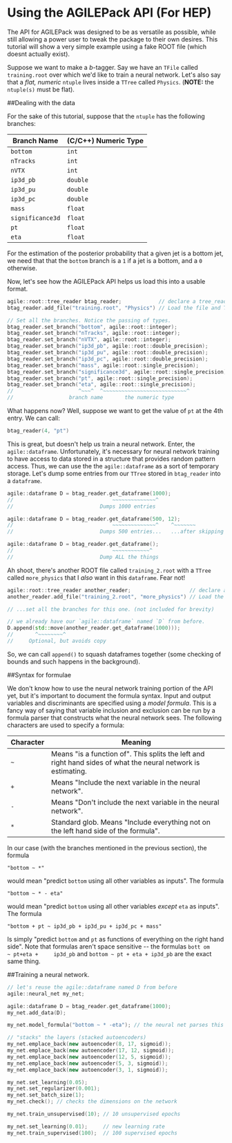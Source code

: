 Using the AGILEPack API (For HEP)
===========

The API for AGILEPack was designed to be as versatile as possible, while still allowing a power user to tweak the package to their own desires. This tutorial will show a very simple example using a fake ROOT file (which doesnt actually exist).

Suppose we want to make a *b*-tagger. Say we have an `TFile` called `training.root` over which we'd like to train a neural network. Let's also say that a *flat, numeric* `ntuple` lives inside a `TTree` called `Physics`. (**NOTE:** the `ntuple(s)` must be flat).

##Dealing with the data

For the sake of this tutorial, suppose that the `ntuple` has the following branches:

| Branch Name | (C/C++) Numeric Type |
|-------------|--------------------------|
| `bottom`| `int` |
| `nTracks`| `int` |
| `nVTX`| `int` |
| `ip3d_pb`| `double` |
| `ip3d_pu`| `double` |
| `ip3d_pc`| `double` |
| `mass`| `float` |
| `significance3d`| `float` |
| `pt`| `float` |
| `eta`| `float` |

For the estimation of the posterior probability that a given jet is a bottom jet, we need that that the `bottom` branch is a `1` if a jet is a bottom, and a `0` otherwise.

Now, let's see how the AGILEPack API helps us load this into a usable format.

```c++
agile::root::tree_reader btag_reader;            // declare a tree_reader instance
btag_reader.add_file("training.root", "Physics") // Load the file and TTree

// Set all the branches. Notice the passing of types.
btag_reader.set_branch("bottom", agile::root::integer);
btag_reader.set_branch("nTracks", agile::root::integer);
btag_reader.set_branch("nVTX", agile::root::integer);
btag_reader.set_branch("ip3d_pb", agile::root::double_precision);
btag_reader.set_branch("ip3d_pu", agile::root::double_precision);
btag_reader.set_branch("ip3d_pc", agile::root::double_precision);
btag_reader.set_branch("mass", agile::root::single_precision);
btag_reader.set_branch("significance3d", agile::root::single_precision);
btag_reader.set_branch("pt", agile::root::single_precision);
btag_reader.set_branch("eta", agile::root::single_precision);
//                     ^~~~^  ^~~~~~~~~~~~~~~~~~~~~~~~~~~~^  
//                  branch name       the numeric type
```

What happens now? Well, suppose we want to get the value of `pt` at the 4th entry. We can call:

```c++
btag_reader(4, "pt")
```

This is great, but doesn't help us train a neural network. Enter, the `agile::dataframe`. Unfortunately, it's necessary for neural network training to have access to data stored in a structure that provides random pattern access. Thus, we can use the the `agile::dataframe` as a sort of temporary storage. Let's dump some entries from our `TTree` stored in `btag_reader` into a `dataframe`.

```c++
agile::dataframe D = btag_reader.get_dataframe(1000);
//                                ~~~~~~~~~~~~~~^
//                            Dumps 1000 entries

agile::dataframe D = btag_reader.get_dataframe(500, 12);
//                                ~~~~~~~~~~~~~~^    ^~~~~~~~
//                            Dumps 500 entries...   ...after skipping the first 12 entries

agile::dataframe D = btag_reader.get_dataframe();
//                                ~~~~~~~~~~~~^
//                            Dump ALL the things
```

Ah shoot, there's another ROOT file called `training_2.root` with a `TTree` called `more_physics` that I *also* want in this `dataframe`. Fear not!

```c++
agile::root::tree_reader another_reader;                   // declare a tree_reader instance
another_reader.add_file("training_2.root", "more_physics") // Load the file and TTree

// ...set all the branches for this one. (not included for brevity)

// we already have our `agile::dataframe` named `D` from before.
D.append(std::move(another_reader.get_dataframe(1000)));
//       ^~~~~~~~~^
//     Optional, but avoids copy

```

So, we can call `append()` to squash dataframes together (some checking of bounds and such happens in the background).

##Syntax for formulae

We don't know how to use the neural network training portion of the API yet, but it's important to document the formula syntax. Input and output variables and discriminants are specified using a *model formula*. This is a fancy way of saying that variable inclusion and exclusion can be 
run by a formula parser that constructs what the neural network sees. The following characters are used to specify a formula:

| Character | Meaning |
|-----------|---------|
| `~` | Means "is a function of". This splits the left and right hand sides of what the neural network is estimating.|
| `+` | Means "Include the next variable in the neural network".|
| `-` | Means "Don't include the next variable in the neural network".|
| `*` | Standard glob. Means "Include everything not on the left hand side of the formula".|

In our case (with the branches mentioned in the previous section), the formula 
```
"bottom ~ *"
``` 
would mean "predict `bottom` using all other variables as inputs". The formula 
```
"bottom ~ * - eta"
``` 
would mean "predict `bottom` using all other variables *except* `eta` as inputs". The formula 
```
"bottom + pt ~ ip3d_pb + ip3d_pu + ip3d_pc + mass"
``` 
Is simply "predict `bottom` and `pt` as functions of everything on the right hand side". Note that formulas aren't space sensitive -- the formulas `bott om    ~ pt+eta +     ip3d_pb` and `bottom ~ pt + eta + ip3d_pb` are the exact same thing.


##Training a neural network.

```c++
// let's reuse the agile::dataframe named D from before
agile::neural_net my_net;

agile::dataframe D = btag_reader.get_dataframe(1000);
my_net.add_data(D);

my_net.model_formula("bottom ~ * -eta"); // the neural net parses this and creates "sub" dataframes

// "stacks" the layers (stacked autoencoders)
my_net.emplace_back(new autoencoder(8, 17, sigmoid));
my_net.emplace_back(new autoencoder(17, 12, sigmoid)); 
my_net.emplace_back(new autoencoder(12, 5, sigmoid)); 
my_net.emplace_back(new autoencoder(5, 3, sigmoid)); 
my_net.emplace_back(new autoencoder(3, 1, sigmoid)); 

my_net.set_learning(0.05);
my_net.set_regularizer(0.001);
my_net.set_batch_size(1);
my_net.check(); // checks the dimensions on the network

my_net.train_unsupervised(10); // 10 unsupervised epochs

my_net.set_learning(0.01);     // new learning rate
my_net.train_supervised(100);  // 100 supervised epochs
```









